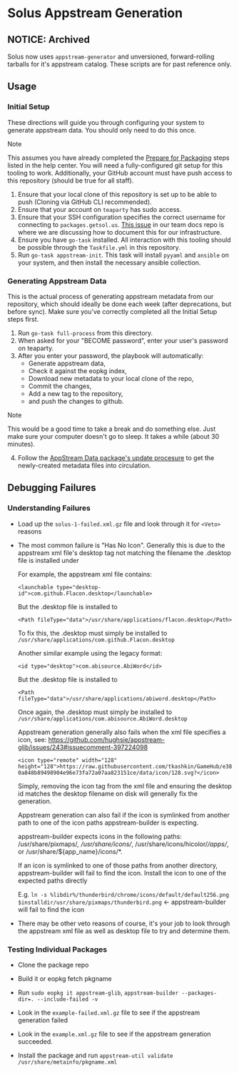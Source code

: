 # Solus Appstream Generation

## NOTICE: Archived

Solus now uses `appstream-generator` and unversioned, forward-rolling tarballs for it's appstream catalog. These scripts are for past reference only.

## Usage
### Initial Setup
These directions will guide you through configuring your system to generate appstream data. You should only need to do this once.
> [!NOTE]
> This assumes you have already completed the [Prepare for Packaging](https://help.getsol.us/docs/packaging/prepare-for-packaging) steps listed in the help center. You will need a fully-configured git setup for this tooling to work.
> Additionally, your GitHub account must have push access to this repository (should be true for all staff).
1. Ensure that your local clone of this repository is set up to be able to push (Cloning via GitHub CLI recommended).
2. Ensure that your account on `teaparty` has sudo access.
3. Ensure that your SSH configuration specifies the correct username for connecting to `packages.getsol.us`. [This issue](https://github.com/getsolus/solus-team-docs/issues/60) in our team docs repo is where we are discussing how to document this for our infrastructure.
3. Ensure you have `go-task` installed. All interaction with this tooling should be possible through the `Taskfile.yml` in this repository.
4. Run `go-task appstream-init`. This task will install `pyyaml` and `ansible` on your system, and then install the necessary ansible collection.
### Generating Appstream Data
This is the actual process of generating appstream metadata from our repository, which should ideally be done each week (after deprecations, but before sync). Make sure you've correctly completed all the Initial Setup steps first. 
1. Run `go-task full-process` from this directory. 
2. When asked for your "BECOME password", enter your user's password on teaparty. 
3. After you enter your password, the playbook will automatically:
    - Generate appstream data,
    - Check it against the eopkg index,
    - Download new metadata to your local clone of the repo,
    - Commit the changes,
    - Add a new tag to the repository,
    - and push the changes to github.
> [!NOTE]
> This would be a good time to take a break and do something else. Just make sure your computer doesn't go to sleep. It takes a while (about 30 minutes).
4. Follow the [AppStream Data package's update procesure](https://github.com/getsolus/packages/blob/main/packages/a/appstream-data/README.md) to get the newly-created metadata files into circulation.

## Debugging Failures

### Understanding Failures

- Load up the `solus-1-failed.xml.gz` file and look through it for `<Veto>` reasons

- The most common failure is "Has No Icon". Generally this is due to the appstream xml file's desktop tag not matching the filename the .desktop file is installed under

  For example, the appstream xml file contains:

    `<launchable type="desktop-id">com.github.Flacon.desktop</launchable>`

    But the .desktop file is installed to

    `<Path fileType="data">/usr/share/applications/flacon.desktop</Path>`

    To fix this, the .desktop must simply be installed to `/usr/share/applications/com.github.Flacon.desktop`

  Another similar example using the legacy format:

    `<id type="desktop">com.abisource.AbiWord</id>`

    But the .desktop file is installed to

    `<Path fileType="data">/usr/share/applications/abiword.desktop</Path>`

    Once again, the .desktop must simply be installed to `/usr/share/applications/com.abisource.AbiWord.desktop`

  Appstream generation generally also fails when the xml file specifies a icon, see: https://github.com/hughsie/appstream-glib/issues/243#issuecomment-397224098

    `<icon type="remote" width="128" height="128">https://raw.githubusercontent.com/tkashkin/GameHub/e380a848b89498904e96e73fa72a07aa823151ce/data/icon/128.svg?</icon>`

    Simply, removing the icon tag from the xml file and ensuring the desktop id matches the desktop filename on disk will generally fix the generation.

  Appstream generation can also fail if the icon is symlinked from another path to one of the icon paths appstream-builder is expecting.

    appstream-builder expects icons in the following paths: /usr/share/pixmaps/*, /usr/share/icons/*, /usr/share/icons/hicolor/*/apps/*, or /usr/share/${app_name}/icons/*.

    If an icon is symlinked to one of those paths from another directory, appstream-builder will fail to find the icon. Install the icon to one of the expected paths directly

    E.g. `ln -s %libdir%/thunderbird/chrome/icons/default/default256.png $installdir/usr/share/pixmaps/thunderbird.png` <- appstream-builder will fail to find the icon

- There may be other veto reasons of course, it's your job to look through the appstream xml file as well as desktop file to try and determine them.

### Testing Individual Packages

- Clone the package repo

- Build it or eopkg fetch pkgname

- Run `sudo eopkg it appstream-glib`, `appstream-builder --packages-dir=. --include-failed -v`

- Look in the `example-failed.xml.gz` file to see if the appstream generation failed

- Look in the `example.xml.gz` file to see if the appstream generation succeeded.

- Install the package and run `appstream-util validate /usr/share/metainfo/pkgname.xml`
